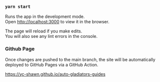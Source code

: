 ### `yarn start`

Runs the app in the development mode.\
Open [http://localhost:3000](http://localhost:3000) to view it in the browser.

The page will reload if you make edits.\
You will also see any lint errors in the console.

### Github Page
Once changes are pushed to the main branch, the site will be automatically deployed to GitHub Pages via a GitHub Action.

https://yc-shawn.github.io/auto-gladiators-guides
